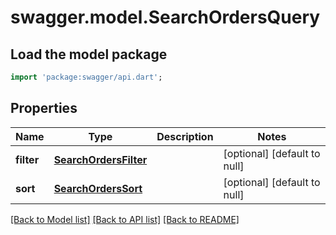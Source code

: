 # swagger.model.SearchOrdersQuery

## Load the model package
```dart
import 'package:swagger/api.dart';
```

## Properties
Name | Type | Description | Notes
------------ | ------------- | ------------- | -------------
**filter** | [**SearchOrdersFilter**](SearchOrdersFilter.md) |  | [optional] [default to null]
**sort** | [**SearchOrdersSort**](SearchOrdersSort.md) |  | [optional] [default to null]

[[Back to Model list]](../README.md#documentation-for-models) [[Back to API list]](../README.md#documentation-for-api-endpoints) [[Back to README]](../README.md)

